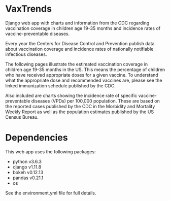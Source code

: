 # VaxTrends
Django web app with charts and information from the CDC regarding vaccination coverage in children age 19-35 months and incidence rates of vaccine-preventable diseases.

Every year the Centers for Disease Control and Prevention publish data about vaccination coverage and incidence rates of nationally notifiable infectious diseases. 

The following pages illustrate the estimated vaccination coverage in children age 19-35 months in the US. This means the percentage of children who have received appropriate doses for a given vaccine. To understand what the appropriate dose and recommended vaccines are, please see the linked immunization schedule published by the CDC. 

Also included are charts showing the incidence rate of specific vaccine-preventable diseases (VPDs) per 100,000 population. These are based on the reported cases published by the CDC in the Morbidity and Mortality Weekly Report as well as the population estimates published by the US Census Bureau.

# Dependencies
This web app uses the following packages:
- python v3.6.3
- django v1.11.8
- bokeh v0.12.13
- pandas v0.21.1
- os 

See the environment.yml file for full details.
